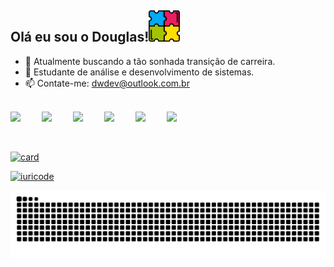 ## Olá eu sou o Douglas!<img width="50px" src="/autismo.png">

- 🔭 Atualmente buscando a tão sonhada transição de carreira.
- 🌱 Estudante de análise e desenvolvimento de sistemas.
- 📫 Contate-me: dwdev@outlook.com.br
<br>

<div style="display: flex">
  <img width="50px" src="https://devicon-website.vercel.app/api/vscode/original.svg"></img>
  <img width="50px" src="https://cdn.jsdelivr.net/gh/devicons/devicon@latest/icons/intellij/intellij-original.svg"></img>
  <img width="50px" src="https://devicon-website.vercel.app/api/html5/original.svg"></img>
  <img width="50px" src="https://devicon-website.vercel.app/api/css3/original.svg"></img>
  <img width="50px" src="https://devicon-website.vercel.app/api/bootstrap/original.svg?cor=%2359407F"></img>
  <img width="50px" src="https://devicon-website.vercel.app/api/javascript/original.svg"></img>
</div>
<br>
<br>

 [![card](https://github-readme-stats.vercel.app/api?username=DWRada&theme=ambient_gradient&show_icons=true)](https://github.com/anuraghazra/github-readme-stats)
 
 [![iuricode](https://github-readme-stats.vercel.app/api/top-langs/?username=DWRada&theme=ambient_gradient&layout=compact)](https://github.com/anuraghazra/github-readme-stats)


<picture align="center">
  <source media="(prefers-color-scheme: dark)" srcset="https://raw.githubusercontent.com/DWRada/DWRada/output/github-contribution-grid-snake-dark.svg">
  <source media="(prefers-color-scheme: light)" srcset="https://raw.githubusercontent.com/DWRada/DWRada/output/github-contribution-grid-snake-dark.svg">
  <img align="center" alt="github contribution grid snake animation" src="https://raw.githubusercontent.com/DWRada/DWRada/output/github-contribution-grid-snake.svg">
</picture>
